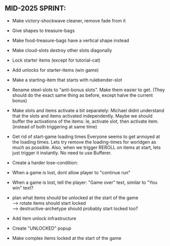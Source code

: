 

## MID-2025 SPRINT:


- Make victory-shockwave cleaner, remove fade from it


- Give shapes to treasure-bags
- Make food-treasure-bags have a vertical shape instead
- Make cloud-slots destroy other slots diagonally


- Lock starter items (except for tutorial-cat)
- Add unlocks for starter-items (win game)


- Make a starting-item that starts with rulebender-slot


- Rename steel-slots to "anti-bonus slots". Make them easier to get.
(They should do the exact same thing as before, except halve the current bonus)


- Make slots and items activate a bit separately:
Michael didnt understand that the slots and items activated independently.
Maybe we should buffer the activations of the items:
Ie, activate slot, then activate item.
(instead of both triggering at same time) 



- Get rid of start-game loading times
Everyone seems to get annoyed at the loading times.
Lets try remove the loading-times for worldgen as much as possible.
Also, when we trigger REROLL on items at start, lets just trigger it instantly. No need to use Bufferer.


- Create a harder lose-condition:
- When a game is lost, dont allow player to "continue run"
- When a game is lost, tell the player: "Game over" text, similar to "You win" text?



- plan what items should be unlocked at the start of the game   
    --> rotate items should start locked  
    --> destructive-archetype should probably start locked too?  


- Add item unlock infrastructure
- Create "UNLOCKED" popup
- Make complex items locked at the start of the game


